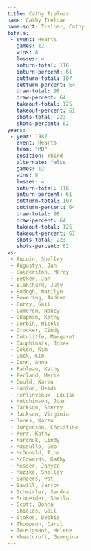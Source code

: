 ```yaml
---
title: Cathy Treloar
name: Cathy Treloar
name-sort: Treloar, Cathy
totals:
 - event: Hearts
   games: 12
   wins: 8
   losses: 4
   inturn-total: 116
   inturn-percent: 61
   outturn-total: 107
   outturn-percent: 64
   draw-total: 98
   draw-percent: 64
   takeout-total: 125
   takeout-percent: 61
   shots-total: 223
   shots-percent: 62
years:
 - year: 1987
   event: Hearts
   team: "MB"
   position: Third
   alternate: false
   games: 12
   wins: 8
   losses: 4
   inturn-total: 116
   inturn-percent: 61
   outturn-total: 107
   outturn-percent: 64
   draw-total: 98
   draw-percent: 64
   takeout-total: 125
   takeout-percent: 61
   shots-total: 223
   shots-percent: 62
vs:
 - Aucoin, Shelley
 - Augustyn, Jan
 - Balderston, Marcy
 - Betker, Jan
 - Blanchard, Judy
 - Bodogh, Marilyn
 - Bowering, Andrea
 - Burry, Gail
 - Cameron, Nancy
 - Chapman, Kathy
 - Corbin, Nicole
 - Crocker, Cindy
 - Cutcliffe, Margaret
 - Dauphinais, Josee
 - Dolan, Kim
 - Duck, Kim
 - Dunn, Anne
 - Fahlman, Kathy
 - Ferland, Marie
 - Gould, Karen
 - Hanlon, Heidi
 - Herlinveaux, Louise
 - Hutchinson, Joan
 - Jackson, Sherry
 - Jackson, Virginia
 - Jones, Karen
 - Jurgenson, Christine
 - Kerr, Kathy
 - Marchuk, Lindy
 - Massullo, Deb
 - McDonald, Tina
 - McEdwards, Kathy
 - Messer, Janyce
 - Muzika, Shelley
 - Sanders, Pat
 - Savill, Jarron
 - Schmirler, Sandra
 - Schneider, Sheila
 - Scott, Donna
 - Shields, Gail
 - Stokes, Debbie
 - Thompson, Carol
 - Tousignant, Helene
 - Wheatcroft, Georgina
---
```

